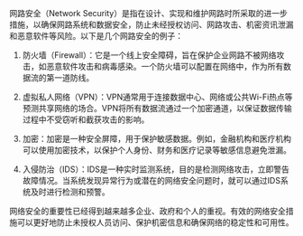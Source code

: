 

网路安全（Network Security）是指在设计、实现和维护网路时所采取的进一步措施，以确保网路系统和数据安全，防止未经授权访问、网路攻击、机密资讯泄漏和恶意软件等风险。以下是几个网路安全的例子：

1. 防火墙（Firewall）：它是一个线上安全障碍，旨在保护企业网路不被网络攻击，如恶意软件攻击和病毒感染。一个防火墙可以配置在网络中，作为所有数据流的第一道防线。

2. 虚拟私人网络（VPN）：VPN通常用于连接数据中心、网络或公共Wi-Fi热点等预测共享网络的场合。VPN将所有数据流通过一个加密通道，以保证数据传输过程中不受窃听和截获攻击的影响。

3. 加密：加密是一种安全屏障，用于保护敏感数据。例如，金融机构和医疗机构可以使用加密技术，以保护个人身份、财务和医疗记录等敏感信息避免泄漏。

4. 入侵防治（IDS）：IDS是一种实时监测系统，目的是检测网络攻击，立即警告故障情况。当系统发现异常行为或潜在的网络安全问题时，就可以通过IDS系统及时进行检测和预警。

网络安全的重要性已经得到越来越多企业、政府和个人的重视。有效的网络安全措施可以更好地防止未授权人员访问、保护机密信息和确保网络的稳定性和可用性。